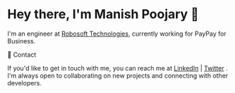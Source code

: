 
<!--
**manishpoojary/manishpoojary** is a ✨ _special_ ✨ repository because its `README.md` (this file) appears on your GitHub profile.

Here are some ideas to get you started:

- 🔭 I’m currently working on ...
- 🌱 I’m currently learning ...
- 👯 I’m looking to collaborate on ...
- 🤔 I’m looking for help with ...
- 💬 Ask me about ...
- 📫 How to reach me: ...
- 😄 Pronouns: ...
- ⚡ Fun fact: ...
-->

# Hey there, I'm Manish Poojary 👋

I'm an engineer at [Robosoft Technologies](https://www.robosoftin.com), currently working for PayPay for Business.

💼 Contact 

If you'd like to get in touch with me, you can reach me at [LinkedIn](https://www.linkedin.com/in/manish-poojary) | [Twitter](https://twitter.com/manisshpoojary) . I'm always open to collaborating on new projects and connecting with other developers.
